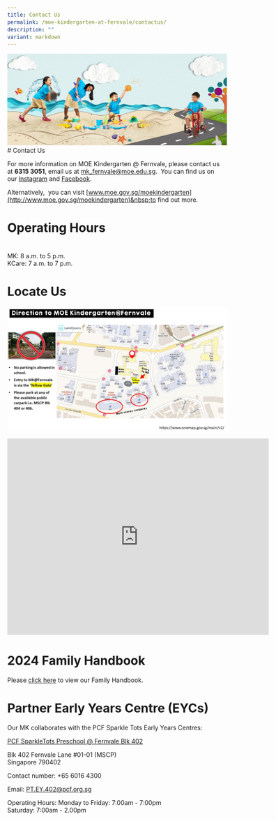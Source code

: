 ```yaml
---
title: Contact Us
permalink: /moe-kindergarten-at-fernvale/contactus/
description: ""
variant: markdown
---
```


![](/images/MOE%20Kindergarten%20@%20Fernvale/PIC%207.jpg)# Contact Us

For more information on MOE Kindergarten @&nbsp;Fernvale,&nbsp;please&nbsp;contact us at&nbsp;**6315 3051**,&nbsp;email&nbsp;us at&nbsp;[mk\_fernvale@moe.edu.sg](mailto:mk_fernvale@moe.edu.sg).&nbsp;
You can find us on our&nbsp;[Instagram](https://www.instagram.com/mk_fernvale/)&nbsp;and&nbsp;[Facebook](https://www.facebook.com/mkfernvale).

Alternatively,&nbsp; you can visit&nbsp;[www.moe.gov.sg/moekindergarten](http://www.moe.gov.sg/moekindergarten)&nbsp;to find out more.


# Operating Hours
#   
MK: 8 a.m. to 5 p.m.  
KCare: 7 a.m. to 7 p.m.


# Locate Us
![](/images/Fernvale_Slide1.jpg)

<iframe loading="lazy" allowfullscreen="" style="border:0;" height="450" width="600" src="https://www.google.com/maps/embed?pb=!1m18!1m12!1m3!1d3988.642490745356!2d103.87226277310043!3d1.3910538114459146!2m3!1f0!2f0!3f0!3m2!1i1024!2i768!4f13.1!3m3!1m2!1s0x31da166482272811%3A0x25b7545aeed23d59!2sMOE%20Kindergarten%20%40%20Fernvale!5e0!3m2!1sen!2ssg!4v1721726063543!5m2!1sen!2ssg"></iframe>

# 2024 Family Handbook

Please [click here](/files/mk_family_handbook_2023_final.pdf)  to view our Family Handbook.

# Partner Early Years Centre (EYCs)
Our MK collaborates with the PCF Sparkle Tots Early Years Centres:

[PCF SparkleTots Preschool @ Fernvale Blk 402](https://www.pcf.org.sg/sparkletots/our-preschools/pcf-sparkletots-preschool-fernvale-blk-402/)

Blk 402 Fernvale Lane #01-01 (MSCP)  
Singapore 790402

Contact number: +65 6016 4300

Email: PT.EY.402@pcf.org.sg

Operating Hours:
Monday to Friday: 7:00am - 7:00pm  
Saturday: 7:00am - 2.00pm